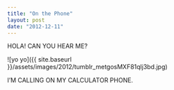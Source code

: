 ```yaml
---
title: "On the Phone"
layout: post
date: "2012-12-11"
---
```


HOLA! CAN YOU HEAR ME?

![yo yo]({{ site.baseurl }}/assets/images/2012/tumblr_metgosMXF81qlj3bd.jpg)

I’M CALLING ON MY CALCULATOR PHONE.
